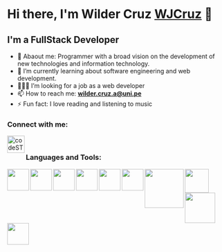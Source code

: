 # Hi there, I'm Wilder Cruz [WJCruz](https://www.linkedin.com/in/wilder-javier-cruz-aranda/) 👋

## I'm a FullStack Developer

- 💬 Abaout me: Programmer with a broad vision on the development of new technologies and information technology.
- 🌱 I’m currently learning about software engineering and web development.
- 🧑🏻‍💻 I’m looking for a job as a web developer
- 📫 How to reach me: **wilder.cruz.a@uni.pe**
- ⚡ Fun fact: I love reading and listening to music


### Connect with me:

[<img align="left" alt="codeSTACKr | LinkedIn" width="40px" src="https://user-images.githubusercontent.com/102706133/196793773-971d761b-b486-437f-be97-1a5d0e472a13.png" />](https://www.linkedin.com/in/wilder-javier-cruz-aranda/)

<br />

### Languages and Tools:

[<img align="left" width="50px" src="https://www.vectorlogo.zone/logos/reactjs/reactjs-icon.svg" />](https://reactjs.org/)
[<img align="left" width="50px" src="https://user-images.githubusercontent.com/102706133/196794082-c3e3787c-320a-4776-b297-9b45b0b1edb5.png" />](https://developer.mozilla.org/en-US/docs/Web/JavaScript)
[<img align="left" width="50px" src="https://user-images.githubusercontent.com/102706133/196794714-eaf4351c-dd76-49ff-9720-dc33f61586eb.png" />](https://developer.mozilla.org/en-US/docs/Web/HTML)
[<img align="left" width="50px" src="https://user-images.githubusercontent.com/102706133/196794972-2d24d6a5-ab8a-44bd-8952-48f07327b51c.png" />](https://www.postgresql.org/)
[<img align="left" width="50px" src="https://user-images.githubusercontent.com/102706133/196796685-b77af18e-edee-4e21-b248-a53cfb1184c2.png" />](https://www.mysql.com/)
[<img align="left" width="50px" src="https://user-images.githubusercontent.com/102706133/196795225-b4bf2a89-cfba-45f7-bb2c-a41b08ad4795.png" />](https://developer.mozilla.org/es/docs/Web/CSS)
[<img align="left" width="90px" src="https://user-images.githubusercontent.com/102706133/196795453-1e0db4dd-be4e-4355-ba07-38b3dda672e7.png" />](https://nodejs.org/en/)
[<img align="left" width="55px" src="https://user-images.githubusercontent.com/102706133/196795886-dea1608a-70ba-4a86-8e66-a08d152a400c.png" />](https://www.typescriptlang.org/)
[<img align="left" width="70px" src="https://user-images.githubusercontent.com/102706133/196797164-43363da1-c1a2-43ae-b5bc-a4b6cae833bc.png" />](https://www.docker.com/)
[<img align="left" width="50px" src="https://user-images.githubusercontent.com/102706133/196797620-3b1c2cbb-e21b-45db-889b-d8fe05be6404.png" />](https://www.python.org/)



